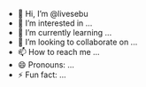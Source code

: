 - 👋 Hi, I’m @livesebu
- 👀 I’m interested in ...
- 🌱 I’m currently learning ...
- 💞️ I’m looking to collaborate on ...
- 📫 How to reach me ...
- 😄 Pronouns: ...
- ⚡ Fun fact: ...

<!---
livesebu/livesebu is a ✨ special ✨ repository because its `README.md` (this file) appears on your GitHub profile.
You can click the Preview link to take a look at your changes.
--->
